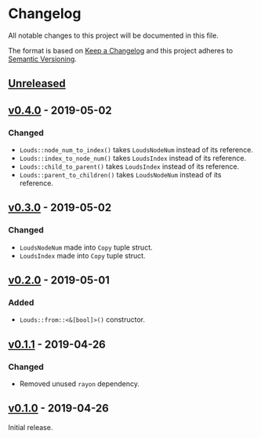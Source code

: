 # Changelog
All notable changes to this project will be documented in this file.

The format is based on [Keep a Changelog](http://keepachangelog.com/en/1.0.0/)
and this project adheres to [Semantic Versioning](http://semver.org/spec/v2.0.0.html).

## [Unreleased]

## [v0.4.0] - 2019-05-02
### Changed
- `Louds::node_num_to_index()` takes `LoudsNodeNum` instead of its reference.
- `Louds::index_to_node_num()` takes `LoudsIndex` instead of its reference.
- `Louds::child_to_parent()` takes `LoudsIndex` instead of its reference.
- `Louds::parent_to_children()` takes `LoudsNodeNum` instead of its reference.

## [v0.3.0] - 2019-05-02
### Changed
- `LoudsNodeNum` made into `Copy` tuple struct.
- `LoudsIndex` made into `Copy` tuple struct.

## [v0.2.0] - 2019-05-01
### Added
- `Louds::from::<&[bool]>()` constructor.

## [v0.1.1] - 2019-04-26
### Changed
- Removed unused `rayon` dependency.

## [v0.1.0] - 2019-04-26
Initial release.

[Unreleased]: https://github.com/laysakura/louds-rs/compare/v0.4.0...HEAD
[v0.4.0]: https://github.com/laysakura/louds-rs/compare/v0.3.0...v0.4.0
[v0.3.0]: https://github.com/laysakura/louds-rs/compare/v0.2.0...v0.3.0
[v0.2.0]: https://github.com/laysakura/louds-rs/compare/v0.1.1...v0.2.0
[v0.1.1]: https://github.com/laysakura/louds-rs/compare/v0.1.0...v0.1.1
[v0.1.0]: https://github.com/laysakura/louds-rs/compare/89fad3a...v0.1.0
